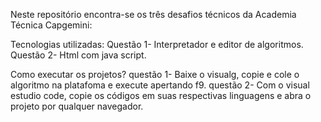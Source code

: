 Neste repositório encontra-se os três desafios técnicos da Academia Técnica Capgemini:

Tecnologias utilizadas:
  Questão 1- Interpretador e editor de algoritmos.
  Questão 2- Html com java script.
  
Como executar os projetos?
  questão 1- Baixe o visualg, copie e cole o algoritmo na platafoma e execute apertando f9.
  questão 2- Com o visual estudio code, copie os códigos em suas respectivas linguagens e abra o projeto por qualquer navegador.
  
